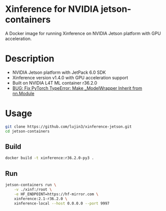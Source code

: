# Xinference for NVIDIA jetson-containers

A Docker image for running Xinference on NVIDIA Jetson platform with GPU acceleration.

# Description
- NVIDIA Jetson platform with JetPack 6.0 SDK
- Xinference version v1.4.0 with GPU acceleration support  
- Built on NVIDIA L4T ML container r36.2.0
- [BUG: Fix PyTorch TypeError: Make _ModelWrapper Inherit from nn.Module](https://github.com/xorbitsai/inference/pull/3131)

# Usage
```bash
git clone https://github.com/lujin3/xinference-jetson.git
cd jetson-containers
```
## Build
```bash
docker build -t xinference:r36.2.0-py3 .
```
## Run
```bash
jetson-containers run \
    -v ./xinf:/root \
    -e HF_ENDPOINT=https://hf-mirror.com \
    xinference:2.1-r36.2.0 \
    xinference-local --host 0.0.0.0 --port 9997
```